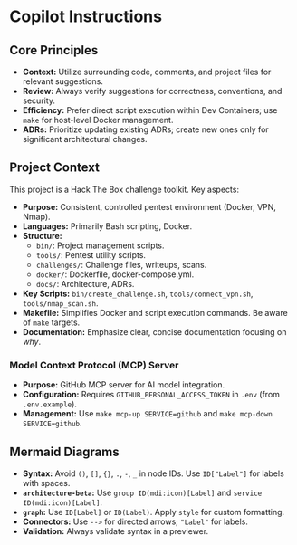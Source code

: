 # Copilot Instructions

## Core Principles

*   **Context:** Utilize surrounding code, comments, and project files for relevant suggestions.
*   **Review:** Always verify suggestions for correctness, conventions, and security.
*   **Efficiency:** Prefer direct script execution within Dev Containers; use `make` for host-level Docker management.
*   **ADRs:** Prioritize updating existing ADRs; create new ones only for significant architectural changes.

## Project Context

This project is a Hack The Box challenge toolkit. Key aspects:

*   **Purpose:** Consistent, controlled pentest environment (Docker, VPN, Nmap).
*   **Languages:** Primarily Bash scripting, Docker.
*   **Structure:**
    *   `bin/`: Project management scripts.
    *   `tools/`: Pentest utility scripts.
    *   `challenges/`: Challenge files, writeups, scans.
    *   `docker/`: Dockerfile, docker-compose.yml.
    *   `docs/`: Architecture, ADRs.
*   **Key Scripts:** `bin/create_challenge.sh`, `tools/connect_vpn.sh`, `tools/nmap_scan.sh`.
*   **Makefile:** Simplifies Docker and script execution commands. Be aware of `make` targets.
*   **Documentation:** Emphasize clear, concise documentation focusing on *why*.

### Model Context Protocol (MCP) Server

*   **Purpose:** GitHub MCP server for AI model integration.
*   **Configuration:** Requires `GITHUB_PERSONAL_ACCESS_TOKEN` in `.env` (from `.env.example`).
*   **Management:** Use `make mcp-up SERVICE=github` and `make mcp-down SERVICE=github`.

## Mermaid Diagrams

*   **Syntax:** Avoid `()`, `[]`, `{}`, `.`, `-`, `_` in node IDs. Use `ID["Label"]` for labels with spaces.
*   **`architecture-beta`:** Use `group ID(mdi:icon)[Label]` and `service ID(mdi:icon)[Label]`.
*   **`graph`:** Use `ID[Label]` or `ID(Label)`. Apply `style` for custom formatting.
*   **Connectors:** Use `-->` for directed arrows; `"Label"` for labels.
*   **Validation:** Always validate syntax in a previewer.
